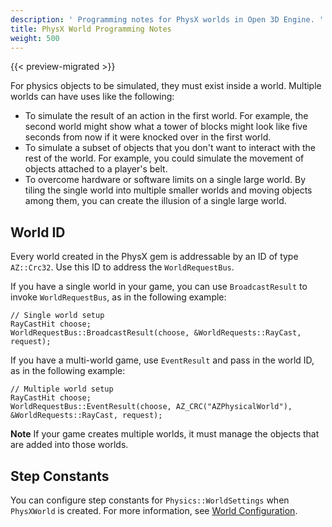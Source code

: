 ```yaml
---
description: ' Programming notes for PhysX worlds in Open 3D Engine. '
title: PhysX World Programming Notes
weight: 500
---
```


{{< preview-migrated >}}

For physics objects to be simulated, they must exist inside a world. Multiple worlds can have uses like the following:
+ To simulate the result of an action in the first world. For example, the second world might show what a tower of blocks might look like five seconds from now if it were knocked over in the first world.
+ To simulate a subset of objects that you don't want to interact with the rest of the world. For example, you could simulate the movement of objects attached to a player's belt.
+ To overcome hardware or software limits on a single large world. By tiling the single world into multiple smaller worlds and moving objects among them, you can create the illusion of a single large world.

## World ID

Every world created in the PhysX gem is addressable by an ID of type `AZ::Crc32`. Use this ID to address the `WorldRequestBus`.

If you have a single world in your game, you can use `BroadcastResult` to invoke `WorldRequestBus`, as in the following example:

```
// Single world setup
RayCastHit choose;
WorldRequestBus::BroadcastResult(choose, &WorldRequests::RayCast, request);
```

If you have a multi\-world game, use `EventResult` and pass in the world ID, as in the following example:

```
// Multiple world setup
RayCastHit choose;
WorldRequestBus::EventResult(choose, AZ_CRC("AZPhysicalWorld"), &WorldRequests::RayCast, request);
```

**Note**
If your game creates multiple worlds, it must manage the objects that are added into those worlds.

## Step Constants

You can configure step constants for `Physics::WorldSettings` when `PhysXWorld` is created. For more information, see [World Configuration](/docs/userguide/nvidia/physx/configuration-global#physx-configuration-global-world).
